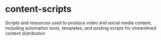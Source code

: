 # content-scripts
Scripts and resources used to produce video and social media content, including automation tools, templates, and posting scripts for streamlined content distribution
